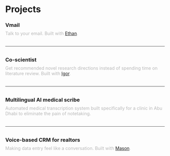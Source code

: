 <script>
  import SEO from '$lib/components/SEO.svelte';
  import StructuredData from '$lib/components/StructuredData.svelte';
  import DemoLink from '$lib/components/DemoLink.svelte';
  import { onMount } from 'svelte';
  import { initScrollTracking, analytics } from '$lib/utils/analytics';
  
  // Track page view and scroll depth
  onMount(() => {
    analytics.trackSectionEngagement('projects', 'view');
    const cleanup = initScrollTracking('/projects');
    return cleanup;
  });
</script>

<SEO 
  title="Projects"
  description="My portfolio of AI projects including Vmail (talk to your email), Co-scientist (AI research assistant), multilingual medical scribe, and more innovative applications."
  keywords="Vedant Khanna projects, AI projects, portfolio, Vmail, Co-scientist, medical AI, startup projects, Stanford projects"
/>

<StructuredData 
  type="WebPage"
  title="Projects - Vedant Khanna"
  description="My portfolio of AI projects including Vmail (talk to your email), Co-scientist (AI research assistant), multilingual medical scribe, and more innovative applications."
/>

# Projects

### Vmail <span class="links"><DemoLink href="https://www.youtube.com/watch?v=3ePO_Qi2jCg" projectName="Vmail" /></span>

Talk to your email. Built with <a href="https://www.goodhart.ai/">Ethan</a>.

---

### Co-scientist <span class="links"><DemoLink href="https://youtu.be/h4_JFms3kIc?si=EQQzfFpUWeooGuux&t=43" projectName="Co-scientist" /></span>

Get recommended novel research directions instead of spending time on literature review. Built with <a href="https://www.igor.fyi/">Igor</a>.

---

### Multilingual AI medical scribe <span class="links"><DemoLink href="https://www.youtube.com/watch?v=KQSOck-XG5k" projectName="Multilingual AI medical scribe" /></span>

Automated medical transcription system built specifically for a clinic in Abu Dhabi to eliminate the pain of notetaking.

---

### Voice-based CRM for realtors <span class="links"><DemoLink href="https://youtu.be/CKjFMmc5wi8?si=sfs4W27oi-hlZ9Yt&t=14" projectName="Voice-based CRM for realtors" /></span>

Making data entry feel like a conversation. Built with <a href="https://www.masonjwang.com/">Mason</a>.

<style>
  h3 {
    display: flex;
    justify-content: space-between;
    align-items: center;
    margin-bottom: 0.5rem;
    border-bottom: none;
    font-color: 
  }
  
  .links {
    font-size: 1rem;
    font-weight: normal;
    margin-left: auto;
  }
  
  .links a {
    margin-left: 1rem;
  }
  
  .coming-soon {
    margin-left: 1rem;
    padding: 0.2rem 0.5rem;
    background-color: rgba(110, 209, 255, 0.15);
    border-radius: 4px;
    color: rgba(110, 209, 255, 0.891);
    font-size: 0.8rem;
  }
  
  p {
    margin-top: 0.5rem;
    color: #b8b8b8;
  }
  
  hr {
    margin: 2rem 0;
    height: 1px;
    background-color: #4a4a4a;
    border: none;
  }
</style>
